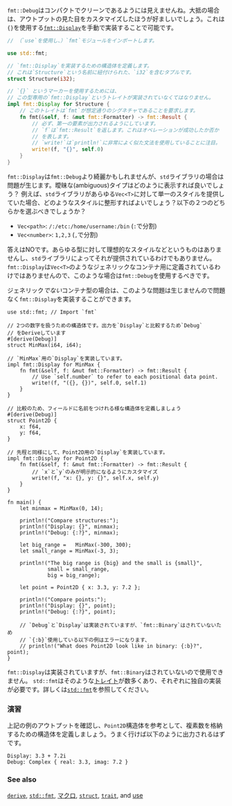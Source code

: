 <!--- `fmt::Debug` hardly looks compact and clean, so it is often advantageous to --->
<!--- customize the output appearance. This is done by manually implementing --->
<!--- [`fmt::Display`][fmt], which uses the `{}` print marker. Implementing it --->
<!--- looks like this: --->
`fmt::Debug`はコンパクトでクリーンであるようには見えませんね。大抵の場合は、アウトプットの見た目をカスタマイズしたほうが好ましいでしょう。これは`{}`を使用する[`fmt::Display`][fmt]を手動で実装することで可能です。


``` rust
// （`use`を使用し、）`fmt`モジュールをインポートします。

use std::fmt;

// `fmt::Display`を実装するための構造体を定義します。
// これは`Structure`という名前に紐付けられた、`i32`を含むタプルです。
struct Structure(i32);

// `{}` というマーカーを使用するためには、
// この型専用の`fmt::Display`というトレイトが実装されていなくてはなりません。
impl fmt::Display for Structure {
    // このトレイトは`fmt`が想定通りのシグネチャであることを要求します。
    fn fmt(&self, f: &mut fmt::Formatter) -> fmt::Result {
        // 必ず、第一の要素が出力されるようにしています。
        // `f`は`fmt::Result`を返します。これはオペレーションが成功したか否か
        // を表します。
        // `write!`は`println!`に非常によく似た文法を使用していることに注目。
        write!(f, "{}", self.0)
    }
}
```

<!--- `fmt::Display` may be cleaner than `fmt::Debug` but this presents --->
<!--- a problem for the `std` library. How should ambiguous types be displayed? --->
<!--- For example, if the `std` library implemented a single style for all --->
<!--- `Vec<T>`, what style should it be? Either of these two? --->
`fmt::Display`は`fmt::Debug`より綺麗かもしれませんが、`std`ライブラリの場合は問題が生じます。曖昧な(ambiguous)タイプはどのように表示すれば良いでしょう？
例えば、`std`ライブラリがあらゆる`Vec<T>`に対して単一のスタイルを提供していた場合、どのようなスタイルに整形すればよいでしょう？以下の２つのどちらかを選ぶべきでしょうか？

* `Vec<path>`: `/:/etc:/home/username:/bin` (`:`で分割)
* `Vec<number>`: `1,2,3` (`,`で分割)

<!--- No, because there is no ideal style  for all types and the `std` library --->
<!--- doesn't presume to dictate one. `fmt::Display` is not implemented for `Vec<T>` --->
<!--- or for any other generic containers. `fmt::Debug` must then be used for these --->
<!--- generic cases. --->
答えはNOです。あらゆる型に対して理想的なスタイルなどというものはありませんし、`std`ライブラリによってそれが提供されているわけでもありません。`fmt::Display`は`Vec<T>`のようなジェネリックなコンテナ用に定義されているわけではありませんので、このような場合は`fmt::Debug`を使用するべきです。


<!--- This is not a problem though because for any new *container* type which is --->
<!--- *not* generic,`fmt::Display` can be implemented. --->
ジェネリック*でない*コンテナ型の場合は、このような問題は生じませんので問題なく`fmt::Display`を実装することができます。

``` rust,editable
use std::fmt; // Import `fmt`

// 2つの数字を扱うための構造体です。出力を`Display`と比較するため`Debug`
// をDeriveしています
#[derive(Debug)]
struct MinMax(i64, i64);

// `MinMax`用の`Display`を実装しています。
impl fmt::Display for MinMax {
    fn fmt(&self, f: &mut fmt::Formatter) -> fmt::Result {
        // Use `self.number` to refer to each positional data point.
        write!(f, "({}, {})", self.0, self.1)
    }
}

// 比較のため、フィールドに名前をつけれる様な構造体を定義しましょう
#[derive(Debug)]
struct Point2D {
    x: f64,
    y: f64,
}

// 先程と同様にして、Point2D用の`Display`を実装しています。
impl fmt::Display for Point2D {
    fn fmt(&self, f: &mut fmt::Formatter) -> fmt::Result {
        // `x`と`y`のみが明示的になるようにカスタマイズ
        write!(f, "x: {}, y: {}", self.x, self.y)
    }
}

fn main() {
    let minmax = MinMax(0, 14);

    println!("Compare structures:");
    println!("Display: {}", minmax);
    println!("Debug: {:?}", minmax);

    let big_range =   MinMax(-300, 300);
    let small_range = MinMax(-3, 3);

    println!("The big range is {big} and the small is {small}",
             small = small_range,
             big = big_range);

    let point = Point2D { x: 3.3, y: 7.2 };

    println!("Compare points:");
    println!("Display: {}", point);
    println!("Debug: {:?}", point);

    // `Debug`と`Display`は実装されていますが、`fmt::Binary`はされていないため
    // `{:b}`使用している以下の例はエラーになります、
    // println!("What does Point2D look like in binary: {:b}?", point);
}

```

<!--- So, `fmt::Display` has been implemented but `fmt::Binary` has not, and --->
<!--- therefore cannot be used. `std::fmt` has many such [`traits`][traits] and --->
<!--- each requires its own implementation. This is detailed further in --->
<!--- [`std::fmt`][fmt]. --->

`fmt::Display`は実装されていますが、`fmt::Binary`はされていないので使用できません。
`std::fmt`はそのような[トレイト][traits]が数多くあり、それぞれに独自の実装が必要です。詳しくは[`std::fmt`][fmt]を参照してください。

### 演習

<!--- After checking the output of the above example, use the `Point2D` struct as --->
<!--- guide to add a Complex struct to the example. When printed in the same --->
<!--- way, the output should be: --->
上記の例のアウトプットを確認し、`Point2D`構造体を参考として、複素数を格納するための構造体を定義しましょう。うまく行けば以下のように出力されるはずです。

``` text
Display: 3.3 + 7.2i
Debug: Complex { real: 3.3, imag: 7.2 }
```

### See also

[`derive`][derive], [`std::fmt`][fmt], [マクロ][macros], [`struct`][structs],
[`trait`][traits], and [use][use]

[derive]: ../../trait/derive.html
[fmt]: http://doc.rust-lang.org/std/fmt/
[macros]: ../../macros.html
[structs]: ../../custom_types/structs.html
[traits]: ../../trait.html
[use]: ../../mod/use.html
